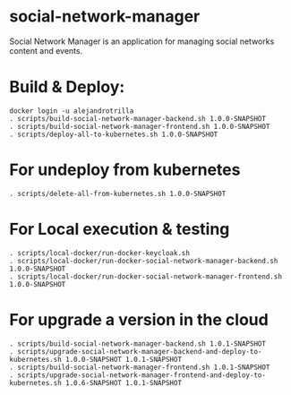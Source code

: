 # social-network-manager
Social Network Manager is an application for managing social networks content and events.

# Build & Deploy:
```
docker login -u alejandrotrilla
. scripts/build-social-network-manager-backend.sh 1.0.0-SNAPSHOT
. scripts/build-social-network-manager-frontend.sh 1.0.0-SNAPSHOT
. scripts/deploy-all-to-kubernetes.sh 1.0.0-SNAPSHOT
```

# For undeploy from kubernetes
```
. scripts/delete-all-from-kubernetes.sh 1.0.0-SNAPSHOT
```

# For Local execution & testing
```
. scripts/local-docker/run-docker-keycloak.sh
. scripts/local-docker/run-docker-social-network-manager-backend.sh 1.0.0-SNAPSHOT
. scripts/local-docker/run-docker-social-network-manager-frontend.sh 1.0.0-SNAPSHOT
```

# For upgrade a version in the cloud
```
. scripts/build-social-network-manager-backend.sh 1.0.1-SNAPSHOT
. scripts/upgrade-social-network-manager-backend-and-deploy-to-kubernetes.sh 1.0.0-SNAPSHOT 1.0.1-SNAPSHOT 
. scripts/build-social-network-manager-frontend.sh 1.0.1-SNAPSHOT
. scripts/upgrade-social-network-manager-frontend-and-deploy-to-kubernetes.sh 1.0.6-SNAPSHOT 1.0.1-SNAPSHOT 
```
